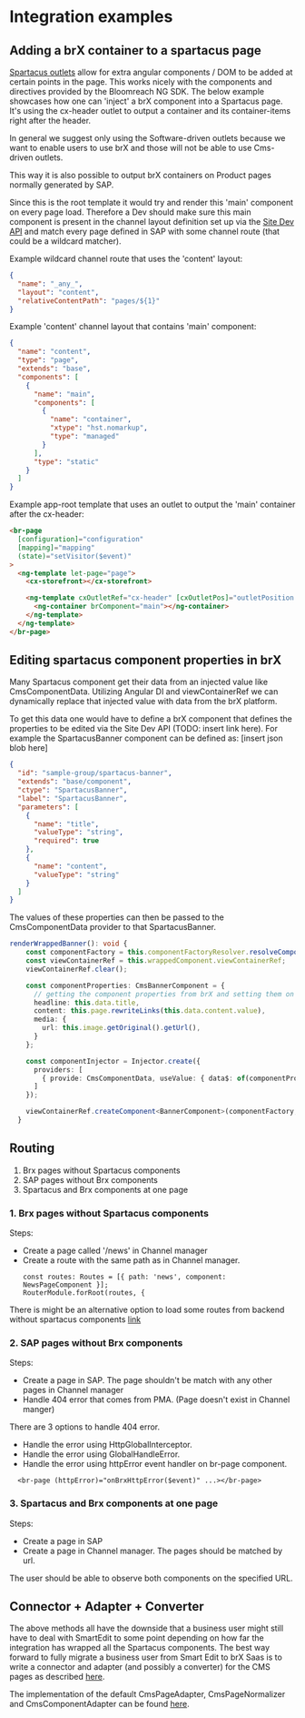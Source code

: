# Integration examples

## Adding a brX container to a spartacus page

[Spartacus outlets](https://sap.github.io/spartacus-docs/outlets/) allow for
extra angular components / DOM to be added at certain points in the page. This
works nicely with the components and directives provided by the Bloomreach NG
SDK. The below example showcases how one can 'inject' a brX component into a
Spartacus page. It's using the cx-header outlet to output a container and its
container-items right after the header.

In general we suggest only using the Software-driven outlets because we want to
enable users to use brX and those will not be able to use Cms-driven outlets.

This way it is also possible to output brX containers on Product pages normally
generated by SAP.

Since this is the root template it would try and render this 'main' component on
every page load. Therefore a Dev should make sure this main component is present
in the channel layout definition set up via the [Site Dev API](https://documentation.bloomreach.com/api-reference/content/management/site-management-api/site-management-api.html)
and match every page defined in SAP with some channel route (that could be a
wildcard matcher).

Example wildcard channel route that uses the 'content' layout:

```json
{
  "name": "_any_",
  "layout": "content",
  "relativeContentPath": "pages/${1}"
}
```

Example 'content' channel layout that contains 'main' component:

```json
{
  "name": "content",
  "type": "page",
  "extends": "base",
  "components": [
    {
      "name": "main",
      "components": [
        {
          "name": "container",
          "xtype": "hst.nomarkup",
          "type": "managed"
        }
      ],
      "type": "static"
    }
  ]
}
```

Example app-root template that uses an outlet to output the 'main' container
after the cx-header:

```html
<br-page
  [configuration]="configuration"
  [mapping]="mapping"
  (state)="setVisitor($event)"
>
  <ng-template let-page="page">
    <cx-storefront></cx-storefront>

    <ng-template cxOutletRef="cx-header" [cxOutletPos]="outletPosition.AFTER">
      <ng-container brComponent="main"></ng-container>
    </ng-template>
  </ng-template>
</br-page>
```

## Editing spartacus component properties in brX

Many Spartacus component get their data from an injected value like
CmsComponentData. Utilizing Angular DI and viewContainerRef we can dynamically
replace that injected value with data from the brX platform.

To get this data one would have to define a brX component that defines the
properties to be edited via the Site Dev API (TODO: insert link here). For
example the SpartacusBanner component can be defined as:
[insert json blob here]

```json
{
  "id": "sample-group/spartacus-banner",
  "extends": "base/component",
  "ctype": "SpartacusBanner",
  "label": "SpartacusBanner",
  "parameters": [
    {
      "name": "title",
      "valueType": "string",
      "required": true
    },
    {
      "name": "content",
      "valueType": "string"
    }
  ]
}
```

The values of these properties can then be passed to the CmsComponentData
provider to that SpartacusBanner.

```typescript
renderWrappedBanner(): void {
    const componentFactory = this.componentFactoryResolver.resolveComponentFactory(BannerComponent);
    const viewContainerRef = this.wrappedComponent.viewContainerRef;
    viewContainerRef.clear();

    const componentProperties: CmsBannerComponent = {
      // getting the component properties from brX and setting them on CmsComponentData
      headline: this.data.title,
      content: this.page.rewriteLinks(this.data.content.value),
      media: {
        url: this.image.getOriginal().getUrl(),
      }
    };

    const componentInjector = Injector.create({
      providers: [
        { provide: CmsComponentData, useValue: { data$: of(componentProperties) } },
      ]
    });

    viewContainerRef.createComponent<BannerComponent>(componentFactory, 0, componentInjector);
  }
```

## Routing

1. Brx pages without Spartacus components
2. SAP pages without Brx components
3. Spartacus and Brx components at one page

### 1. Brx pages without Spartacus components

Steps:

- Create a page called '/news' in Channel manager
- Create a route with the same path as in Channel manager.
  ```
  const routes: Routes = [{ path: 'news', component: NewsPageComponent }];
  RouterModule.forRoot(routes, {
  ```

There is might be an alternative option to load some routes from backend without spartacus components [link](https://sap.github.io/spartacus-docs/external-routes/)

### 2. SAP pages without Brx components

Steps:

- Create a page in SAP. The page shouldn't be match with any other pages in Channel manager
- Handle 404 error that comes from PMA. (Page doesn't exist in Channel manger)

There are 3 options to handle 404 error.

- Handle the error using HttpGlobalInterceptor.
- Handle the error using GlobalHandleError.
- Handle the error using httpError event handler on br-page component.

```
  <br-page (httpError)="onBrxHttpError($event)" ...></br-page>
```

### 3. Spartacus and Brx components at one page

Steps:

- Create a page in SAP
- Create a page in Channel manager. The pages should be matched by url.

The user should be able to observe both components on the specified URL.


## Connector + Adapter + Converter

The above methods all have the downside that a business user might still have to
deal with SmartEdit to some point depending on how far the integration has
wrapped all the Spartacus components. The best way forward to fully migrate a
business user from Smart Edit to brX Saas is to write a connector and adapter
(and possibly a converter) for the CMS pages as described
[here](https://sap.github.io/spartacus-docs/customizing-backend-communication/).

The implementation of the default CmsPageAdapter, CmsPageNormalizer and
CmsComponentAdapter can be found
[here](https://github.com/SAP/spartacus/tree/develop/projects/core/src/occ/adapters/cms).
